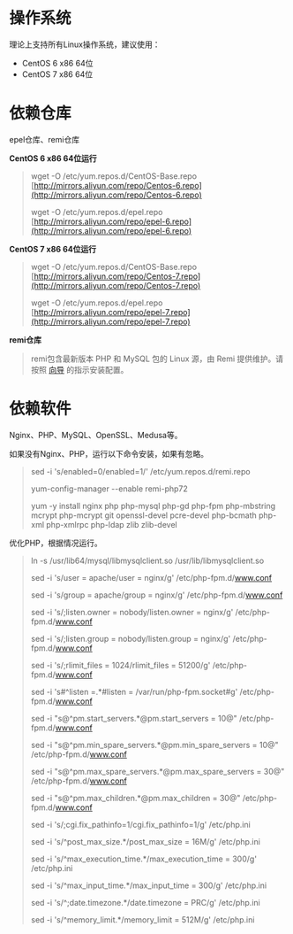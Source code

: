 # 操作系统

理论上支持所有Linux操作系统，建议使用：

* CentOS 6 x86 64位
* CentOS 7 x86 64位

# 依赖仓库

epel仓库、remi仓库

**CentOS 6 x86 64位运行**

> wget -O /etc/yum.repos.d/CentOS-Base.repo [http://mirrors.aliyun.com/repo/Centos-6.repo](http://mirrors.aliyun.com/repo/Centos-6.repo)
>
> wget -O /etc/yum.repos.d/epel.repo [http://mirrors.aliyun.com/repo/epel-6.repo](http://mirrors.aliyun.com/repo/epel-6.repo)

**CentOS 7 x86 64位运行**

> wget -O /etc/yum.repos.d/CentOS-Base.repo [http://mirrors.aliyun.com/repo/Centos-7.repo](http://mirrors.aliyun.com/repo/Centos-7.repo)
>
> wget -O /etc/yum.repos.d/epel.repo [http://mirrors.aliyun.com/repo/epel-7.repo](http://mirrors.aliyun.com/repo/epel-7.repo)

**remi仓库**

> remi包含最新版本 PHP 和 MySQL 包的 Linux 源，由 Remi 提供维护。请按照 [向导](https://rpms.remirepo.net/wizard/ "向导") 的指示安装配置。

# 依赖软件

Nginx、PHP、MySQL、OpenSSL、Medusa等。

如果没有Nginx、PHP，运行以下命令安装，如果有忽略。

> sed -i 's/enabled=0/enabled=1/' /etc/yum.repos.d/remi.repo 
>
> yum-config-manager --enable remi-php72
>
> yum -y install nginx php php-mysql php-gd php-fpm php-mbstring mcrypt php-mcrypt git openssl-devel pcre-devel php-bcmath php-xml php-xmlrpc php-ldap zlib zlib-devel

优化PHP，根据情况运行。

> ln -s /usr/lib64/mysql/libmysqlclient.so /usr/lib/libmysqlclient.so
>
> sed -i 's/user = apache/user = nginx/g' /etc/php-fpm.d/www.conf
>
> sed -i 's/group = apache/group = nginx/g' /etc/php-fpm.d/www.conf
>
> sed -i 's/;listen.owner = nobody/listen.owner = nginx/g' /etc/php-fpm.d/www.conf
>
> sed -i 's/;listen.group = nobody/listen.group = nginx/g' /etc/php-fpm.d/www.conf
>
> sed -i 's/;rlimit\_files = 1024/rlimit\_files = 51200/g' /etc/php-fpm.d/www.conf
>
> sed -i 's\#^listen =.\*\#listen = /var/run/php-fpm.socket\#g' /etc/php-fpm.d/www.conf
>
> sed -i "s@^pm.start\_servers.\*@pm.start\_servers = 10@" /etc/php-fpm.d/www.conf
>
> sed -i "s@^pm.min\_spare\_servers.\*@pm.min\_spare\_servers = 10@" /etc/php-fpm.d/www.conf
>
> sed -i "s@^pm.max\_spare\_servers.\*@pm.max\_spare\_servers = 30@" /etc/php-fpm.d/www.conf
>
> sed -i "s@^pm.max\_children.\*@pm.max\_children = 30@" /etc/php-fpm.d/www.conf
>
> sed -i 's/;cgi.fix\_pathinfo=1/cgi.fix\_pathinfo=1/g' /etc/php.ini 
>
> sed -i 's/^post\_max\_size.\*/post\_max\_size = 16M/g' /etc/php.ini
>
> sed -i 's/^max\_execution\_time.\*/max\_execution\_time = 300/g' /etc/php.ini
>
> sed -i 's/^max\_input\_time.\*/max\_input\_time = 300/g' /etc/php.ini
>
> sed -i 's/^;date.timezone.\*/date.timezone = PRC/g' /etc/php.ini
>
> sed -i 's/^memory\_limit.\*/memory\_limit = 512M/g' /etc/php.ini







